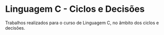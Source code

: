 # Linguagem C - Ciclos e Decisões
 
Trabalhos realizados para o curso de Linguagem C, no âmbito dos ciclos e decisões.

